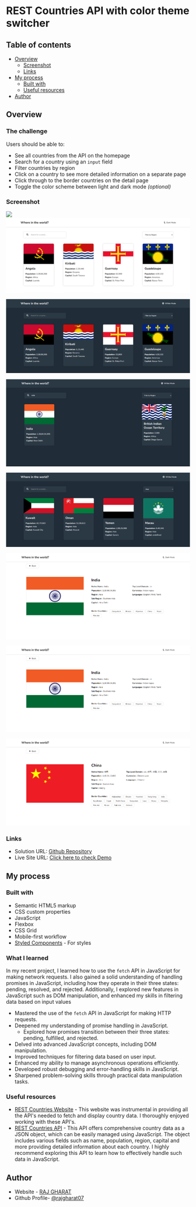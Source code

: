 # REST Countries API with color theme switcher

## Table of contents

- [Overview](#overview)
  - [Screenshot](#screenshot)
  - [Links](#links)
- [My process](#my-process)
  - [Built with](#built-with)
  - [Useful resources](#useful-resources)
- [Author](#author)

## Overview

### The challenge

Users should be able to:

- See all countries from the API on the homepage
- Search for a country using an `input` field
- Filter countries by region
- Click on a country to see more detailed information on a separate page
- Click through to the border countries on the detail page
- Toggle the color scheme between light and dark mode *(optional)*

### Screenshot

![](./screenshot.jpg)
![Home Page (Light Mode)](https://github.com/rajgharat07/API-Handling-With-JavaScript/blob/main/assests/Screenshot%202024-06-08%20000110.png)

![Home Page (Dark Mode)](https://github.com/rajgharat07/API-Handling-With-JavaScript/blob/main/assests/Screenshot%202024-06-08%20000137.png)

![Filtered By Region](https://github.com/rajgharat07/API-Handling-With-JavaScript/blob/main/assests/Screenshot%202024-06-08%20000200.png)

![Searched By India](https://github.com/rajgharat07/API-Handling-With-JavaScript/blob/main/assests/Screenshot%202024-06-08%20000240.png)

![India Specific Page (Light Mode)](https://github.com/rajgharat07/API-Handling-With-JavaScript/blob/main/assests/Screenshot%202024-06-08%20000259.png)

![India Specific Page (Dark Mode)](https://github.com/rajgharat07/API-Handling-With-JavaScript/blob/main/assests/Screenshot%202024-06-08%20000259.png)

![China Specific Page (Light Mode)](https://github.com/rajgharat07/API-Handling-With-JavaScript/blob/main/assests/Screenshot%202024-06-08%20000345.png)

### Links

- Solution URL: [Github Repository](https://github.com/rajgharat07/API-Handling-With-JavaScript)
- Live Site URL: [Click here to check Demo](https://rajgharat07.github.io/API-Handling-With-JavaScript/)

## My process

### Built with

- Semantic HTML5 markup
- CSS custom properties
- JavaScript
- Flexbox
- CSS Grid
- Mobile-first workflow
- [Styled Components](https://styled-components.com/) - For styles

### What I learned

In my recent project, I learned how to use the `fetch` API in JavaScript for making network requests. I also gained a solid understanding of handling promises in JavaScript, including how they operate in their three states: pending, resolved, and rejected. Additionally, I explored new features in JavaScript such as DOM manipulation, and enhanced my skills in filtering data based on input values

- Mastered the use of the `fetch` API in JavaScript for making HTTP requests.
- Deepened my understanding of promise handling in JavaScript.
  - Explored how promises transition between their three states: pending, fulfilled, and rejected.
- Delved into advanced JavaScript concepts, including DOM manipulation.
- Improved techniques for filtering data based on user input.
- Enhanced my ability to manage asynchronous operations efficiently.
- Developed robust debugging and error-handling skills in JavaScript.
- Sharpened problem-solving skills through practical data manipulation tasks.

### Useful resources

- [REST Countries Website](https://restcountries.com) - This website was instrumental in providing all the API's needed to fetch and display country data. I thoroughly enjoyed working with these API's.
- [REST Countries API](https://restcountries.com/v3.1/all) - This API offers comprehensive country data as a JSON object, which can be easily managed using JavaScript. The object includes various fields such as name, population, region, capital and more providing detailed information about each country. I highly recommend exploring this API to learn how to effectively handle such data in JavaScript.

## Author

- Website - [RAJ GHARAT](https://rajgharat07.github.io/API-Handling-With-JavaScript/)
- Github Profile- [@rajgharat07](https://github.com/rajgharat07?tab=repositories)

